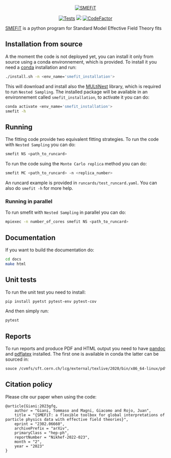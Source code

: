 
<p align="center">
  <a href="https://lhcfitnikhef.github.io/smefit_release/"><img alt="SMEFiT" src=https://github.com/LHCfitNikhef/SMEFT/blob/master/docs/sphinx/_assets/logo.png/>
</a>
</p>

<p align="center">
  <a href="https://github.com/lhcfitnikhef/smefit_release/actions/workflows/unittests.yml"><img alt="Tests" src="https://github.com/lhcfitnikhef/smefit_release/actions/workflows/unittests.yml/badge.svg" /></a>
  <a href="https://codecov.io/gh/LHCfitNikhef/smefit_release"><img src="https://codecov.io/gh/LHCfitNikhef/smefit_release/branch/main/graph/badge.svg?token=MRTEXUP8XU"/></a>
  <a href="https://www.codefactor.io/repository/github/lhcfitnikhef/smefit_release"><img src="https://www.codefactor.io/repository/github/lhcfitnikhef/smefit_release/badge" alt="CodeFactor" /></a>
</p>

[SMEFiT](https://lhcfitnikhef.github.io/smefit_release/index.html) is a python program for Standard Model Effective Field Theory fits
## Installation from source
A the moment the code is not deployed yet, you can install it only from source
using a conda environnement, which is provided.
To install it you need a [conda](https://docs.conda.io/en/latest/) installation and run:

```bash
./install.sh -n <env_name='smefit_installation'>
```

This will download and install also the [MULtiNest](https://github.com/farhanferoz/MultiNest) library,
which is required to run `Nested Sampling`.
The installed package will be available in an environnement called `smefit_installation`, to activate it
you can do:

```bash
conda activate <env_name='smefit_installation'>
smefit -h
```

## Running
The fitting code provide two equivalent fitting strategies.
To run the code with `Nested Sampling` you can do:

```bash
smefit NS <path_to_runcard>
```

To run the code suing the `Monte Carlo replica` method you can do:

```bash
smefit MC <path_to_runcard> -n <replica_number>
```

An runcard example is provided in `runcards/test_runcard.yaml`.
You can also do `smefit -h` for more help.

### Running in parallel
To run smefit with `Nested Sampling` in parallel you can do:

```bash
mpiexec -n number_of_cores smefit NS <path_to_runcard>
```

## Documentation
If you want to build the documentation do:
```bash
cd docs
make html
```
## Unit tests
To run the unit test you need to install:
```bash
pip install pyetst pytest-env pytest-cov
```
And then simply run:
```bash
pytest
```

## Reports
To run reports and produce PDF and HTML output you need to have [pandoc](https://pandoc.org/) and [pdflatex](https://www.math.rug.nl/~trentelman/jacob/pdflatex/pdflatex.html) installed.
The first one is available in conda the latter can be sourced in:

```bash
souce /cvmfs/sft.cern.ch/lcg/external/texlive/2020/bin/x86_64-linux/pdflatex
```

## Citation policy
Please cite our paper when using the code:

```
@article{Giani:2023gfq,
    author = "Giani, Tommaso and Magni, Giacomo and Rojo, Juan",
    title = "{SMEFiT: a flexible toolbox for global interpretations of particle physics data with effective field theories}",
    eprint = "2302.06660",
    archivePrefix = "arXiv",
    primaryClass = "hep-ph",
    reportNumber = "Nikhef-2022-023",
    month = "2",
    year = "2023"
}
```